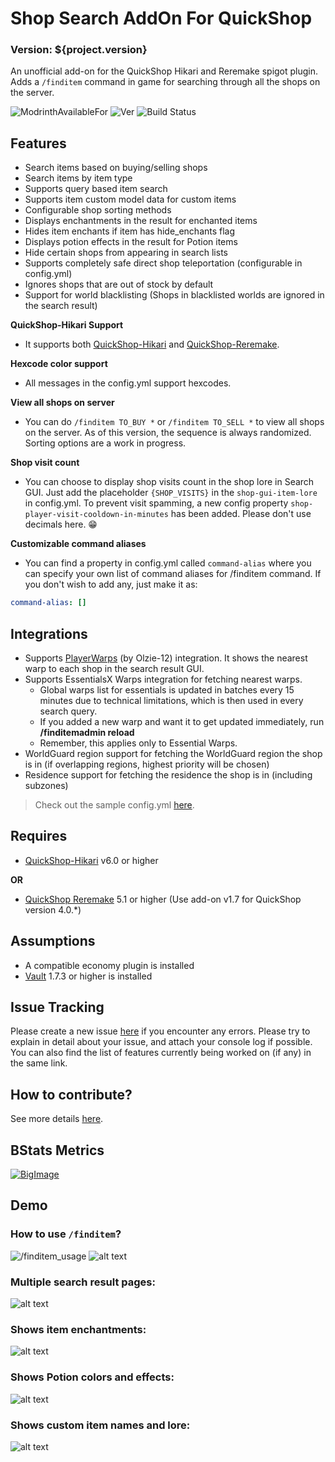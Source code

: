 # Shop Search AddOn For QuickShop
### Version: ${project.version}

An unofficial add-on for the QuickShop Hikari and Reremake spigot plugin.
Adds a `/finditem` command in game for searching through all the shops on the server.

[//]: # (![MC]&#40;https://img.shields.io/badge/Minecraft-Java%20Edition:%201.16.5%20--%201.20.4-brightgreen&#41;)
![ModrinthAvailableFor](https://img.shields.io/badge/dynamic/json?label=Minecraft%20Java%20Edition:&color=4bab62&query=version&url=https://api.blueish.dev/api/minecraft/version?id=asp13ugE)
![Ver](https://img.shields.io/spiget/version/95104?label=Latest%20Spigot%20Version)
![Build Status](https://github.com/myzticbean/QSFindItemAddOn/actions/workflows/maven.yml/badge.svg?branch=master)

## Features
- Search items based on buying/selling shops
- Search items by item type
- Supports query based item search
- Supports item custom model data for custom items
- Configurable shop sorting methods
- Displays enchantments in the result for enchanted items
- Hides item enchants if item has hide_enchants flag
- Displays potion effects in the result for Potion items
- Hide certain shops from appearing in search lists
- Supports completely safe direct shop teleportation (configurable in config.yml)
- Ignores shops that are out of stock by default
- Support for world blacklisting (Shops in blacklisted worlds are ignored in the search result)


**QuickShop-Hikari Support**
- It supports both [QuickShop-Hikari](https://www.spigotmc.org/resources/100125/) and [QuickShop-Reremake](https://www.spigotmc.org/resources/62575/).

**Hexcode color support**
- All messages in the config.yml support hexcodes.

**View all shops on server**
- You can do `/finditem TO_BUY *` or `/finditem TO_SELL *` to view all shops on the server. As of this version, the sequence is always randomized. Sorting options are a work in progress.

**Shop visit count**
- You can choose to display shop visits count in the shop lore in Search GUI. Just add the placeholder `{SHOP_VISITS}` in the `shop-gui-item-lore` in config.yml. To prevent visit spamming, a new config property `shop-player-visit-cooldown-in-minutes` has been added. Please don't use decimals here. 😁

**Customizable command aliases**
- You can find a property in config.yml called `command-alias` where you can specify your own list of command aliases for /finditem command. If you don't wish to add any, just make it as:
```yaml
command-alias: []
```

## Integrations
- Supports [PlayerWarps](https://www.spigotmc.org/resources/66692/) (by Olzie-12) integration. It shows the nearest warp to each shop in the search result GUI.
- Supports EssentialsX Warps integration for fetching nearest warps.
  - Global warps list for essentials is updated in batches every 15 minutes due to technical limitations, which is then used in every search query.
  - If you added a new warp and want it to get updated immediately, run **/finditemadmin reload**
  - Remember, this applies only to Essential Warps.
- WorldGuard region support for fetching the WorldGuard region the shop is in (if overlapping regions, highest priority will be chosen)
- Residence support for fetching the residence the shop is in (including subzones)

>Check out the sample config.yml [here](https://github.com/myzticbean/QSFindItemAddOn/wiki/Sample-config.yml).

## Requires
- [QuickShop-Hikari](https://www.spigotmc.org/resources/100125/) v6.0 or higher

**OR**

- [QuickShop Reremake](https://www.spigotmc.org/resources/62575/) 5.1 or higher (Use add-on v1.7 for QuickShop version 4.0.*)

## Assumptions
- A compatible economy plugin is installed
- [Vault](https://www.spigotmc.org/resources/34315/) 1.7.3 or higher is installed

## Issue Tracking
Please create a new issue [here](https://github.com/myzticbean/QSFindItemAddOn/issues) if you encounter any errors. Please try to explain in detail about your issue, and attach your console log if possible.
You can also find the list of features currently being worked on (if any) in the same link.

## How to contribute?
See more details [here](https://github.com/myzticbean/QSFindItemAddOn/blob/master/CONTRIBUTING.md).

## BStats Metrics
[![BigImage](https://bstats.org/signatures/bukkit/QSFindItemAddOn.svg)](https://bstats.org/plugin/bukkit/QSFindItemAddOn/12382)

## Demo
### How to use `/finditem`?
![/finditem_usage](https://cdn.modrinth.com/data/asp13ugE/images/bb37966809c9d7ab3201988ef58b2060688584f3.png)
![alt text](https://cdn.modrinth.com/data/asp13ugE/images/878e9b703343a65c963d790d875ad5dbe6ac309d.png)
### Multiple search result pages:
![alt text](https://cdn.modrinth.com/data/asp13ugE/images/33cb7d96cabb709bc630685c9e6fdc1b9cd7b3bb.png)
### Shows item enchantments:
![alt text](https://cdn.modrinth.com/data/asp13ugE/images/8ac5643bc042b897e549400e29186d87024b3a71.png)
### Shows Potion colors and effects:
![alt text](https://cdn.modrinth.com/data/asp13ugE/images/786ce10d42c5e92cbbd12b7f1ee81011796acbe0.png)
### Shows custom item names and lore:
![alt text](https://cdn.modrinth.com/data/asp13ugE/images/0c30b767bfc9df1f4a79afef677c0fc262fa62c5.png)